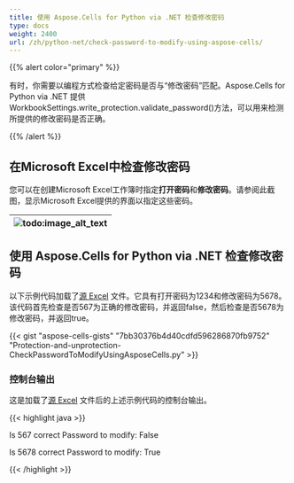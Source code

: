 ```yaml
---
title: 使用 Aspose.Cells for Python via .NET 检查修改密码
type: docs
weight: 2400
url: /zh/python-net/check-password-to-modify-using-aspose-cells/
---
```


{{% alert color="primary" %}}

有时，你需要以编程方式检查给定密码是否与“修改密码”匹配。Aspose.Cells for Python via .NET 提供WorkbookSettings.write_protection.validate_password()方法，可以用来检测所提供的修改密码是否正确。

{{% /alert %}}

## **在Microsoft Excel中检查修改密码**

您可以在创建Microsoft Excel工作簿时指定**打开密码**和**修改密码**。请参阅此截图，显示Microsoft Excel提供的界面以指定这些密码。

|![todo:image_alt_text](check-password-to-modify-using-aspose-cells_1.png)|
| :- |

## **使用 Aspose.Cells for Python via .NET 检查修改密码**

以下示例代码加载了[源 Excel](5112232.xlsx) 文件。它具有打开密码为1234和修改密码为5678。该代码首先检查是否567为正确的修改密码，并返回false，然后检查是否5678为修改密码，并返回true。

{{< gist "aspose-cells-gists" "7bb30376b4d40cdfd596286870fb9752" "Protection-and-unprotection-CheckPasswordToModifyUsingAsposeCells.py" >}}

### **控制台输出**

这是加载了[源 Excel](5112232.xlsx) 文件后的上述示例代码的控制台输出。

{{< highlight java >}}

Is 567 correct Password to modify: False

Is 5678 correct Password to modify: True

{{< /highlight >}}

